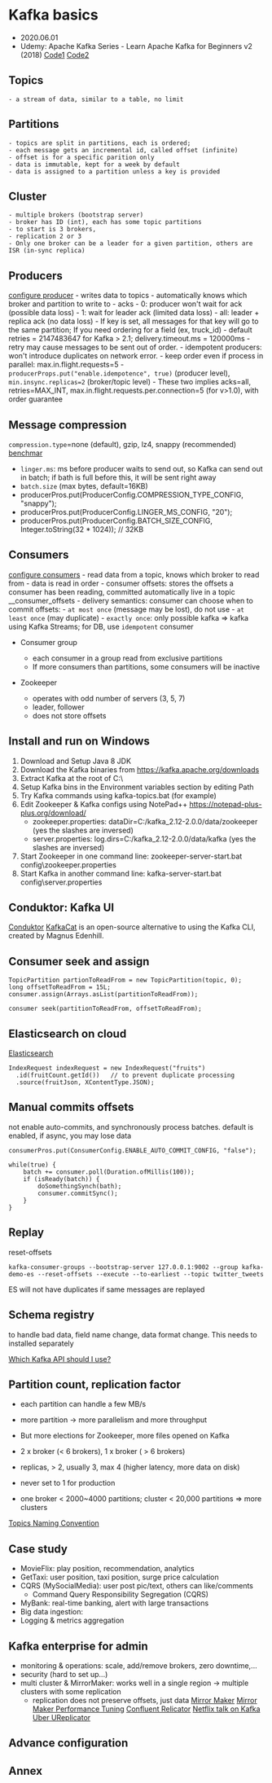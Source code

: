# Kafka basics
- 2020.06.01
- Udemy: Apache Kafka Series - Learn Apache Kafka for Beginners v2 (2018)
[Code1](https://courses.datacumulus.com/downloads/kafka-beginners-bu5/)
[Code2](https://github.com/simplesteph/kafka-beginners-course)


## Topics
    - a stream of data, similar to a table, no limit

## Partitions
    - topics are split in partitions, each is ordered;
    - each message gets an incremental id, called offset (infinite)
    - offset is for a specific parition only
    - data is immutable, kept for a week by default
    - data is assigned to a partition unless a key is provided

## Cluster
    - multiple brokers (bootstrap server)
    - broker has ID (int), each has some topic partitions
    - to start is 3 brokers, 
    - replication 2 or 3
    - Only one broker can be a leader for a given partition, others are ISR (in-sync replica)
    
## Producers
[configure producer](https://kafka.apache.org/documentation/#producerconfigs)
    - writes data to topics
    - automatically knows which broker and partition to write to
    - acks
        - 0: producer won't wait for ack (possible data loss)
        - 1: wait for leader ack (limited data loss)
        - all: leader + replica ack (no data loss)
    - If key is set, all messages for that key will go to the same partition; If you need ordering for a field (ex, truck_id)
    - default retries = 2147483647 for Kafka > 2.1; delivery.timeout.ms = 120000ms
    - retry may cause messages to be sent out of order. 
        - idempotent producers: won't introduce duplicates on network error.
        - keep order even if process in parallel: max.in.flight.requests=5
        - `producerProps.put("enable.idempotence", true)` (producer level), `min.insync.replicas=2` (broker/topic level)
        - These two implies acks=all, retries=MAX_INT, max.in.flight.requests.per.connection=5 (for v>1.0), with order guarantee

## Message compression
`compression.type`=none (default), gzip, lz4, snappy (recommended)
[benchmar](https://blog.cloudflare.com/squeezing-the-firehose)
- `linger.ms`: ms before producer waits to send out, so Kafka can send out in batch; if bath is full before this, it will be sent right away
- `batch.size` (max bytes, default=16KB)
- producerPros.put(ProducerConfig.COMPRESSION_TYPE_CONFIG, "snappy");
- producerPros.put(ProducerConfig.LINGER_MS_CONFIG, "20");
- producerPros.put(ProducerConfig.BATCH_SIZE_CONFIG, Integer.toString(32 * 1024)); // 32KB

## Consumers
[configure consumers](https://kafka.apache.org/documentation/#consumerconfigs)
    - read data from a topic, knows which broker to read from
    - data is read in order
    - consumer offsets: stores the offsets a consumer has been reading, committed automatically live in a topic __consumer_offsets
    - delivery semantics: consumer can choose when to commit offsets:
        - `at most once` (message may be lost), do not use
        - `at least once` (may duplicate)
        - `exactly once`: only possible kafka => kafka using Kafka Streams; for DB, use `idempotent` consumer

- Consumer group
    - each consumer in a group read from exclusive partitions
    - If more consumers than partitions, some consumers will be inactive

- Zookeeper
    - operates with odd number of servers (3, 5, 7)
    - leader, follower
    - does not store offsets


## Install and run on Windows
1. Download and Setup Java 8 JDK
2. Download the Kafka binaries from https://kafka.apache.org/downloads
3. Extract Kafka at the root of C:\
4. Setup Kafka bins in the Environment variables section by editing Path
5. Try Kafka commands using kafka-topics.bat (for example)
6. Edit Zookeeper & Kafka configs using NotePad++ https://notepad-plus-plus.org/download/
    - zookeeper.properties: dataDir=C:/kafka_2.12-2.0.0/data/zookeeper (yes the slashes are inversed)
    - server.properties: log.dirs=C:/kafka_2.12-2.0.0/data/kafka (yes the slashes are inversed)
7. Start Zookeeper in one command line: zookeeper-server-start.bat config\zookeeper.properties
8. Start Kafka in another command line: kafka-server-start.bat config\server.properties


## Conduktor: Kafka UI
[Conduktor](https://www.conduktor.io)
[KafkaCat](https://github.com/edenhill/kafkacat) is an open-source alternative to using the Kafka CLI, created by Magnus Edenhill.


## Consumer seek and assign
```
TopicPartition partionToReadFrom = new TopicPartition(topic, 0);
long offsetToReadFrom = 15L;
consumer.assign(Arrays.asList(partitionToReadFrom));

consumer seek(partitionToReadFrom, offsetToReadFrom);
```

## Elasticsearch on cloud
[Elasticsearch](https://bonsai.io)
```
IndexRequest indexRequest = new IndexRequest("fruits")
  .id(fruitCount.getId())   // to prevent duplicate processing
  .source(fruitJson, XContentType.JSON);
```

## Manual commits offsets
not enable auto-commits, and synchronously process batches. 
default is enabled, if async, you may lose data

```
consumerPros.put(ConsumerConfig.ENABLE_AUTO_COMMIT_CONFIG, "false");

while(true) {
    batch += consumer.poll(Duration.ofMillis(100));
    if (isReady(batch)) {
        doSomethingSynch(bath);
        consumer.commitSync();
    }
}
```

## Replay
reset-offsets
```
kafka-consumer-groups --bootstrap-server 127.0.0.1:9002 --group kafka-demo-es --reset-offsets --execute --to-earliest --topic twitter_tweets
```
ES will not have duplicates if same messages are replayed

## Schema registry
to handle bad data, field name change, data format change.
This needs to installed separately

[Which Kafka API should I use?](https://medium.com/@stephane.maarek/the-kafka-api-battle-producer-vs-consumer-vs-kafka-connect-vs-kafka-streams-vs-ksql-ef584274c1e)


## Partition count, replication factor
- each partition can handle a few MB/s
- more partition -> more parallelism and more throughput
- But more elections for Zookeeper, more files opened on Kafka
- 2 x broker (< 6 brokers), 1 x broker ( > 6 brokers)

- replicas, > 2, usually 3, max 4 (higher latency, more data on disk)
- never set to 1 for production
- one broker < 2000~4000 partitions; cluster < 20,000 partitions => more clusters

[Topics Naming Convention](https://medium.com/@criccomini/how-to-paint-a-bike-shed-kafka-topic-naming-conventions-1b7259790073)

## Case study
- MovieFlix: play position, recommendation, analytics
- GetTaxi: user position, taxi position, surge price calculation
- CQRS (MySocialMedia): user post pic/text, others can like/comments
    - Command Query Responsibility Segregation (CQRS)
- MyBank: real-time banking, alert with large transactions
- Big data ingestion: 
- Logging & metrics aggregation

## Kafka enterprise for admin
- monitoring & operations: scale, add/remove brokers, zero downtime,...
- security (hard to set up...)
- multi cluster & MirrorMaker: works well in a single region -> multiple clusters with some replication
    - replication does not preserve offsets, just data
[Mirror Maker](https://cwiki.apache.org/confluence/pages/viewpage.action?pageId=27846330)
[Mirror Maker Performance Tuning](https://engineering.salesforce.com/mirrormaker-performance-tuning-63afaed12c21?gi=af0d1d20dbf4)
[Confluent Relicator](https://docs.confluent.io/current/multi-dc-deployments/replicator/replicator-tuning.html#improving-network-utilization-of-a-connect-task)
[Netflix talk on Kafka](https://www.confluent.io/kafka-summit-sf17/multitenant-multicluster-and-hieracrchical-kafka-messaging-service/)
[Uber UReplicator](https://eng.uber.com/ureplicator-apache-kafka-replicator)




## Advance configuration

## Annex


